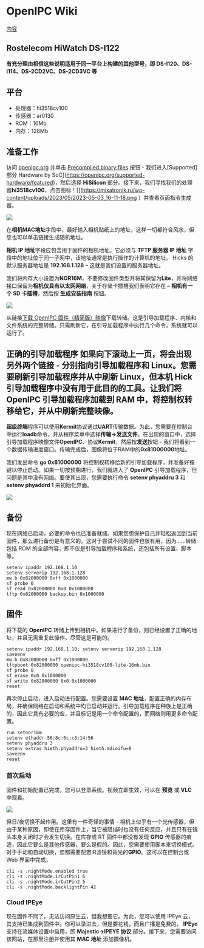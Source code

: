 # OpenIPC Wiki 
[内容](../README.zh.md)

Rostelecom HiWatch DS-I122 
--------------

**有充分理由相信这些说明适用于同一平台上构建的其他型号，即 DS-I120、DS-I114、DS-2CD2VC、DS-2CD3VC 等**

## 平台
- 处理器：hi3518cv100
- 传感器：ar0130
- ROM：16Mb
- 内存：128Mb

## 准备工作 
访问 [openipc.org](https://openipc.org/) 并单击 [Precompiled binary files](https://openipc.org/supported-hardware/featured) 按钮 - 我们进入[Supported] 部分 Hardware by SoC](https://openipc.org/supported-hardware/featured)，然后选择 **HiSilicon** 部分。接下来，我们寻找我们的处理器**hi3518cv100**，点击图标！[](https://mixatronik.ru/wp-content/uploads/2023/05/2023-05-03_16-11-18.png ）并查看页面指令生成器。

![](https://mixatronik.ru/wp-content/uploads/2023/05/2023-05-03_17-20-50.png)

在**相机MAC地址**字段中，最好输入相机贴纸上的地址，这样一切都符合风水，但您也可以单击链接生成随机地址。

**相机 IP 地址**字段应包含用于固件的相机地址。它必须与 **TFTP 服务器 IP 地址** 字段中的地址位于同一子网中，该地址通常是执行操作的计算机的地址。 Hicks 的默认服务器地址是 **192.168.1.128** – 这就是我们设置的服务器地址。

我们将内存大小设置为**NOR16M**，不要修改固件类型并将其保留为**Lite**，并将网络接口保留为**相机仅具有以太网网络**，关于存储卡插槽我们表明它存在 – **相机有一个 SD 卡插槽**，然后按 **生成安装指南** 按钮。

![](https://mixatronik.ru/wp-content/uploads/2023/05/2023-05-03_17-21-19.png)

从链接[下载 OpenIPC 固件（精简版）映像](https://openipc.org/cameras/vendors/hisilicon/socs/hi3518cv100/download_full_image?flash_size=16&flash_type=nor&fw_release=lite)下载转储。这是引导加载程序、内核和文件系统的完整转储。只需刷新它，在引导加载程序中执行几个命令，系统就可以运行了。

## 正确的引导加载程序 如果向下滚动上一页，将会出现另外两个链接 - 分别指向引导加载程序和 Linux。您需要刷新引导加载程序并从中刷新 Linux，但本机 Hick 引导加载程序中没有用于此目的的工具。让我们将 OpenIPC 引导加载程序加载到 RAM 中，将控制权转移给它，并从中刷新完整映像。

**超级终端**程序可以使用**Kermit**协议通过**UART**传输数据。为此，您需要在控制台中运行**loadb**命令，并从程序菜单中选择**传输->发送文件**。在出现的窗口中，选择引导加载程序映像文件**OpenIPC**、协议**Kermit**，然后按**发送**按钮 - 我们将看到一个数据传输进度窗口。传输完成后，图像将位于RAM中的**0x81000000**地址。

我们发出命令 **go 0x81000000** 将控制权转移给新的引导加载程序，并准备好按键以停止启动。如果一切按预期进行，我们就进入了 **OpenIPC** 引导加载程序，但问题是其中没有网络。要使其出现，您需要执行命令 **setenv phyaddru 3** 和 **setenv phyaddrd 1** 来初始化界面。

![](https://mixatronik.ru/wp-content/uploads/2023/07/2023-04-29_16-55-24.png)

## 备份 
现在网络已启动，必要的命令也已准备就绪。如果您想保护自己并轻松返回到当前固件，那么进行备份是有意义的。这对于尝试不同的固件也很有用，因为......转储包括 ROM 的全部内容，即不仅是引导加载程序和系统，还包括所有设置、脚本等。

```
setenv ipaddr 192.168.1.10
setenv serverip 192.168.1.128
mw.b 0x82000000 0xff 0x1000000
sf probe 0
sf read 0x82000000 0x0 0x1000000
tftp 0x82000000 backup.bin 0x1000000
```

## 固件 
将下载的 **OpenIPC** 转储上传到相机中。如果进行了备份，则已经设置了正确的地址，并且无需重复此操作，尽管这是可能的。
```
setenv ipaddr 192.168.1.10; setenv serverip 192.168.1.128
saveenv
mw.b 0x82000000 0xff 0x1000000
tftpboot 0x82000000 openipc-hi3518cv100-lite-16mb.bin
sf probe 0
sf erase 0x0 0x1000000
sf write 0x82000000 0x0 0x1000000
reset
```
再次停止启动，进入启动进行配置。您需要设置 **MAC 地址**，配置正确的内存布局，并确保网络在启动和系统中均已启动并运行。引导加载程序在种族上是正确的，因此它具有必要的宏，并且标记是用一个命令配置的，而网络则用更​​多命令配置。

```
run setnor16m
setenv ethaddr 56:8c:6c:c8:14:56
setenv phyaddru 3
setenv extras hieth.phyaddru=3 hieth.mdioifu=0
saveenv
reset
```



### 首次启动
固件和初始配置已完成，您可以登录系统。视频立即生效，可以在 **预览** 或 **VLC** 中观看。

![](https://mixatronik.ru/wp-content/uploads/2023/07/2023-04-24_20-03-55.png)

但日/夜切换不起作用。这里有一件奇怪的事情 - 相机上似乎有一个光传感器，但由于某种原因，即使在库存固件上，当它被阻挡时也没有任何反应，并且只有在镜头本身关闭时才会发生切换。在库存或 RT 固件中都没有发现 **GPIO** 传感器的痕迹，因此它要么是其他传感器，要么是假的。因此，您需要使用脚本来切换模式。对于手动和自动切换，您都需要配置IR滤镜和背光的**GPIO**。这可以在控制台或 Web 界面中完成。

```
cli -s .nightMode.enabled true
cli -s .nightMode.irCutPin1 6
cli -s .nightMode.irCutPin2 5
cli -s .nightMode.backlightPin 42
```


### Cloud IPEye 
现在固件不同了，无法访问原生云，但我想要它。为此，您可以使用 IPEye 云，其支持已集成到固件中。你可以录进去，但是要花钱，而且广播是免费的。 **IPEye** 支持在流媒体设置中启用，即 **Majestic->IPEYE 协议** 部分。接下来，您需要访问该网站，在那里注册并使用其 **MAC 地址** 添加摄像机。

